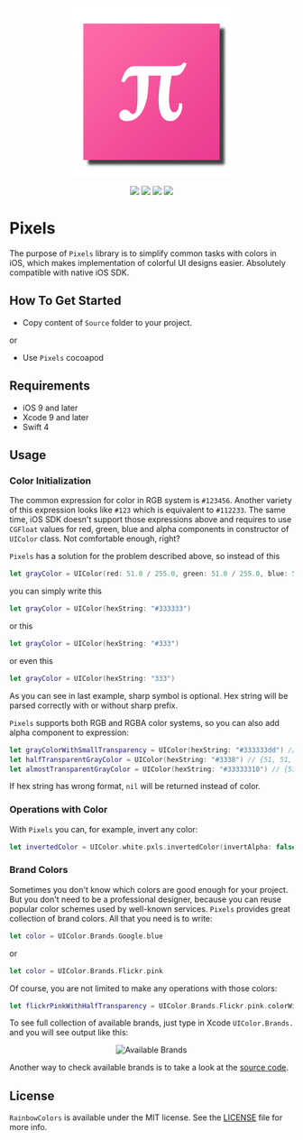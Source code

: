 <p align="center" >
<img src="https://github.com/igormatyushkin014/Pixels/blob/master/Images/logo_2048_2048.png" alt="Pixels" title="Pixels" width="300px" height="300px">
</p>

<p align="center">
<a href="https://swift.org"><img src="https://img.shields.io/badge/Swift-4.0-orange.svg?style=flat"></a>
<a href="https://cocoapods.org"><img src="https://img.shields.io/cocoapods/v/Pixels.svg?maxAge=2592000"></a>
<a href="https://cocoapods.org"><img src="https://img.shields.io/cocoapods/dt/Pixels.svg?maxAge=2592000"></a>
<a href="https://tldrlegal.com/license/mit-license"><img src="https://img.shields.io/badge/License-MIT-blue.svg?style=flat"></a>
</p>

# Pixels

The purpose of `Pixels` library is to simplify common tasks with colors in iOS, which makes implementation of colorful UI designs easier. Absolutely compatible with native iOS SDK.

## How To Get Started

- Copy content of `Source` folder to your project.

or

- Use `Pixels` cocoapod

## Requirements

* iOS 9 and later
* Xcode 9 and later
* Swift 4

## Usage

### Color Initialization

The common expression for color in RGB system is `#123456`. Another variety of this expression looks like `#123` which is equivalent to `#112233`. The same time, iOS SDK doesn't support those expressions above and requires to use `CGFloat` values for red, green, blue and alpha components in constructor of `UIColor` class. Not comfortable enough, right?

`Pixels` has a solution for the problem described above, so instead of this

```swift
let grayColor = UIColor(red: 51.0 / 255.0, green: 51.0 / 255.0, blue: 51.0, alpha: 255.0)
```

you can simply write this

```swift
let grayColor = UIColor(hexString: "#333333")
```

or this

```swift
let grayColor = UIColor(hexString: "#333")
```

or even this

```swift
let grayColor = UIColor(hexString: "333")
```

As you can see in last example, sharp symbol is optional. Hex string will be parsed correctly with or without sharp prefix.

`Pixels` supports both RGB and RGBA color systems, so you can also add alpha component to expression:

```swift
let grayColorWithSmallTransparency = UIColor(hexString: "#333333dd") // {51, 51, 51, 221}
let halfTransparentGrayColor = UIColor(hexString: "#3338") // {51, 51, 51, 136}
let almostTransparentGrayColor = UIColor(hexString: "#33333310") // {51, 51, 51, 16}
```

If hex string has wrong format, `nil` will be returned instead of color.

### Operations with Color

With `Pixels` you can, for example, invert any color:

```swift
let invertedColor = UIColor.white.pxls.invertedColor(invertAlpha: false) // returns .black color
```

### Brand Colors

Sometimes you don't know which colors are good enough for your project. But you don't need to be a professional designer, because you can reuse popular color schemes used by well-known services. `Pixels` provides great collection of brand colors. All that you need is to write:

```swift
let color = UIColor.Brands.Google.blue
```

or 

```swift
let color = UIColor.Brands.Flickr.pink
```

Of course, you are not limited to make any operations with those colors:

```swift
let flickrPinkWithHalfTransparency = UIColor.Brands.Flickr.pink.colorWithAlphaComponent(0.5)
```

To see full collection of available brands, just type in Xcode `UIColor.Brands.` and you will see output like this:

<p align="center" >
<img src="https://github.com/igormatyushkin014/Pixels/blob/master/Images/available-brands.png" alt="Available Brands" title="Available Brands">
</p>

Another way to check available brands is to take a look at the [source code](Source/Extensions/Color/UIColorExtensionBrands.swift).

## License

`RainbowColors` is available under the MIT license. See the [LICENSE](./LICENSE) file for more info.
